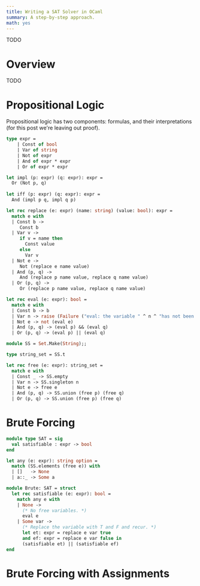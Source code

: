 ```yaml
---
title: Writing a SAT Solver in OCaml
summary: A step-by-step approach.
math: yes
---
```


TODO

# Overview

TODO

# Propositional Logic

Propositional logic has two components: formulas, and their interpretations (for this post we're leaving out proof).

```ocaml
type expr =
    | Const of bool
    | Var of string
    | Not of expr
    | And of expr * expr
    | Or of expr * expr
```

```ocaml
let impl (p: expr) (q: expr): expr =
  Or (Not p, q)
  
let iff (p: expr) (q: expr): expr =
  And (impl p q, impl q p)
```

```ocaml
let rec replace (e: expr) (name: string) (value: bool): expr =
  match e with
  | Const b ->
     Const b
  | Var v ->
     if v = name then
       Const value
     else
       Var v
  | Not e ->
     Not (replace e name value)
  | And (p, q) ->
     And (replace p name value, replace q name value)
  | Or (p, q) ->
     Or (replace p name value, replace q name value)
```

```ocaml
let rec eval (e: expr): bool =
  match e with
  | Const b -> b
  | Var n -> raise (Failure ("eval: the variable " ^ n ^ "has not been replaced."))
  | Not e -> not (eval e)
  | And (p, q) -> (eval p) && (eval q)
  | Or (p, q) -> (eval p) || (eval q)
```

```ocaml
module SS = Set.Make(String);;

type string_set = SS.t

let rec free (e: expr): string_set =
  match e with
  | Const _ -> SS.empty
  | Var n -> SS.singleton n
  | Not e -> free e
  | And (p, q) -> SS.union (free p) (free q)
  | Or (p, q) -> SS.union (free p) (free q)
```

# Brute Forcing

```ocaml
module type SAT = sig
  val satisfiable : expr -> bool
end
```

```ocaml
let any (e: expr): string option =
  match (SS.elements (free e)) with
  | []   -> None
  | a::_ -> Some a
```

```ocaml
module Brute: SAT = struct  
  let rec satisfiable (e: expr): bool =
    match any e with
    | None ->
      (* No free variables. *)
      eval e
    | Some var ->
      (* Replace the variable with T and F and recur. *)
      let et: expr = replace e var true
      and ef: expr = replace e var false in
      (satisfiable et) || (satisfiable ef)
end
```

# Brute Forcing with Assignments